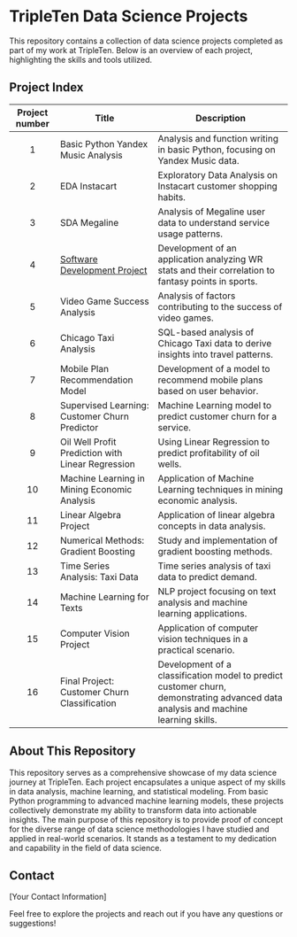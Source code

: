 # TripleTen Data Science Projects

This repository contains a collection of data science projects completed as part of my work at TripleTen. Below is an overview of each project, highlighting the skills and tools utilized.

## Project Index

| Project number | Title | Description |
| :------------: | ----- | ----------- |
| 1 | Basic Python Yandex Music Analysis | Analysis and function writing in basic Python, focusing on Yandex Music data. |
| 2 | EDA Instacart | Exploratory Data Analysis on Instacart customer shopping habits. |
| 3 | SDA Megaline | Analysis of Megaline user data to understand service usage patterns. |
| 4 | [Software Development Project](https://github.com/[YourGitHubProfile]/[YourProjectRepo]) | Development of an application analyzing WR stats and their correlation to fantasy points in sports. |
| 5 | Video Game Success Analysis | Analysis of factors contributing to the success of video games. |
| 6 | Chicago Taxi Analysis | SQL-based analysis of Chicago Taxi data to derive insights into travel patterns. |
| 7 | Mobile Plan Recommendation Model | Development of a model to recommend mobile plans based on user behavior. |
| 8 | Supervised Learning: Customer Churn Predictor | Machine Learning model to predict customer churn for a service. |
| 9 | Oil Well Profit Prediction with Linear Regression | Using Linear Regression to predict profitability of oil wells. |
| 10 | Machine Learning in Mining Economic Analysis | Application of Machine Learning techniques in mining economic analysis. |
| 11 | Linear Algebra Project | Application of linear algebra concepts in data analysis. |
| 12 | Numerical Methods: Gradient Boosting | Study and implementation of gradient boosting methods. |
| 13 | Time Series Analysis: Taxi Data | Time series analysis of taxi data to predict demand. |
| 14 | Machine Learning for Texts | NLP project focusing on text analysis and machine learning applications. |
| 15 | Computer Vision Project | Application of computer vision techniques in a practical scenario. |
| 16 | Final Project: Customer Churn Classification | Development of a classification model to predict customer churn, demonstrating advanced data analysis and machine learning skills. |

## About This Repository

This repository serves as a comprehensive showcase of my data science journey at TripleTen. Each project encapsulates a unique aspect of my skills in data analysis, machine learning, and statistical modeling. From basic Python programming to advanced machine learning models, these projects collectively demonstrate my ability to transform data into actionable insights. The main purpose of this repository is to provide proof of concept for the diverse range of data science methodologies I have studied and applied in real-world scenarios. It stands as a testament to my dedication and capability in the field of data science.

## Contact

[Your Contact Information]

Feel free to explore the projects and reach out if you have any questions or suggestions!
